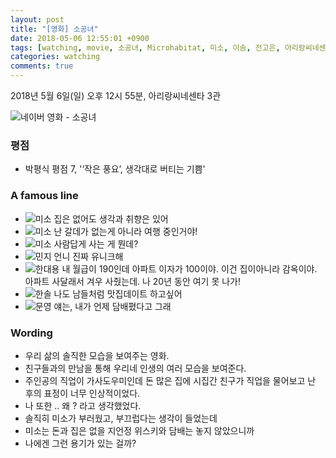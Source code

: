 ```yaml
---
layout: post
title: "[영화] 소공녀"
date: 2018-05-06 12:55:01 +0900
tags: [watching, movie, 소공녀, Microhabitat, 미소, 이솜, 전고은, 아리랑씨네센타, 조조아님]
categories: watching
comments: true
---
```

2018년 5월 6일(일) 오후 12시 55분, 아리랑씨네센타 3관

![네이버 영화 - 소공녀](https://movie-phinf.pstatic.net/20180306_274/1520300631041QOrJ2_JPEG/movie_image.jpg)

### 평점
* 박평식 평점 7, '‘작은 풍요’, 생각대로 버티는 기쁨'

### A famous line
* ![미소](https://search.pstatic.net/common/?src=http%3A%2F%2Fsstatic.naver.net%2Fpeople%2Fportrait%2F201709%2F20170908110821152.jpg&type=u38_48&quality=95) 집은 없어도 생각과 취향은 있어
* ![미소](https://search.pstatic.net/common/?src=http%3A%2F%2Fsstatic.naver.net%2Fpeople%2Fportrait%2F201709%2F20170908110821152.jpg&type=u38_48&quality=95) 난 갈데가 없는게 아니라 여행 중인거야!
* ![미소](https://search.pstatic.net/common/?src=http%3A%2F%2Fsstatic.naver.net%2Fpeople%2Fportrait%2F201709%2F20170908110821152.jpg&type=u38_48&quality=95) 사람답게 사는 게 뭔데?
* ![민지](https://search.pstatic.net/common/?src=http%3A%2F%2Fsstatic.naver.net%2Fpeople%2Fportrait%2F201711%2F20171110172906865-7153256.jpg&type=u38_48&quality=95) 언니 진짜 유니크해
* ![한대용](https://search.pstatic.net/common/?src=http%3A%2F%2Fsstatic.naver.net%2Fpeople%2Fportrait%2F201507%2F20150713194751460.png&type=u38_48&quality=95) 내 월급이 190인데 아파트 이자가 100이야. 이건 집이아니라 감옥이야. 아파트 사달래서 겨우 사줬는데. 나 20년 동안 여기 못 나가!
* ![한솔](https://search.pstatic.net/common/?src=http%3A%2F%2Fsstatic.naver.net%2Fpeople%2F147%2F201711281802437061.jpg&type=u38_48&quality=95) 나도 남들처럼 맛집데이트 하고싶어
* ![문영](https://search.pstatic.net/common/?src=http%3A%2F%2Fimgmovie.naver.net%2Fmdi%2Fpi%2F000001577%2FPM157748_114302_000.JPG&type=u38_48&quality=95) 얘는, 내가 언제 담배폈다고 그래 

### Wording
* 우리 삶의 솔직한 모습을 보여주는 영화.
* 친구들과의 만남을 통해 우리네 인생의 여러 모습을 보여준다.
* 주인공의 직업이 가사도우미인데 돈 많은 집에 시집간 친구가 직업을 물어보고 난 후의 표정이 너무 인상적이었다.
* 나 또한 .. 왜 ? 라고 생각했었다.
* 솔직히 미소가 부러웠고, 부끄럽다는 생각이 들었는데 
* 미소는 돈과 집은 없을 지언정 위스키와 담배는 놓지 않았으니까
* 나에겐 그런 용기가 있는 걸까?